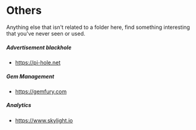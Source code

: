 # Others
Anything else that isn't related to a folder here, find something interesting that you've never seen or used.

##### Advertisement blackhole
- https://pi-hole.net 

##### Gem Management
- https://gemfury.com

##### Analytics
- https://www.skylight.io
